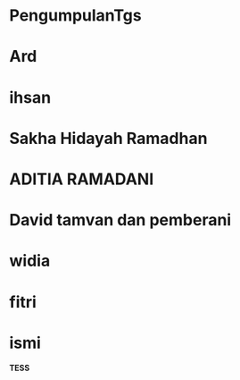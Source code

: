 # PengumpulanTgs
# Ard
# ihsan 
# Sakha Hidayah Ramadhan
# ADITIA RAMADANI
# David tamvan dan pemberani
# widia 
# fitri
# ismi

#### TESS ####